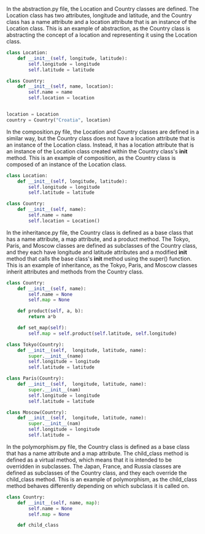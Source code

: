 In the abstraction.py file, the Location and Country classes are defined. The Location class has two attributes, longitude and latitude, and the Country class has a name attribute and a location attribute that is an instance of the Location class. This is an example of abstraction, as the Country class is abstracting the concept of a location and representing it using the Location class.

```py title="abstraction.py" linenums="1"
class Location:
    def __init__(self, longitude, latitude):
        self.longitude = longitude
        self.latitude = latitude

class Country:
    def __init__(self, name, location):
        self.name = name
        self.location = location


location = Location
country = Country("Croatia", location)
```


In the composition.py file, the Location and Country classes are defined in a similar way, but the Country class does not have a location attribute that is an instance of the Location class. Instead, it has a location attribute that is an instance of the Location class created within the Country class's __init__ method. This is an example of composition, as the Country class is composed of an instance of the Location class.
```py title="composition.py" linenums="1"
class Location:
    def __init__(self, longitude, latitude):
        self.longitude = longitude
        self.latitude = latitude

class Country:
    def __init__(self, name):
        self.name = name
        self.location = Location()
```

In the inheritance.py file, the Country class is defined as a base class that has a name attribute, a map attribute, and a product method. The Tokyo, Paris, and Moscow classes are defined as subclasses of the Country class, and they each have longitude and latitude attributes and a modified __init__ method that calls the base class's __init__ method using the super() function. This is an example of inheritance, as the Tokyo, Paris, and Moscow classes inherit attributes and methods from the Country class.


```py title="inheritance.py" linenums="1"
class Country:
    def __init__(self, name):
        self.name = None
        self.map = None

    def product(self, a, b):
        return a*b

    def set_map(self):
        self.map = self.product(self.latitude, self.longitude)

class Tokyo(Country):
    def __init__(self,  longitude, latitude, name):
        super.__init__(name)
        self.longitude = longitude
        self.latitude = latitude

class Paris(Country):
    def __init__(self,  longitude, latitude, name):
        super.__init__(nam)
        self.longitude = longitude
        self.latitude = latitude     

class Moscow(Country):
    def __init__(self,  longitude, latitude, name):
        super.__init__(nam)
        self.longitude = longitude
        self.latitude = 
```

In the polymorphism.py file, the Country class is defined as a base class that has a name attribute and a map attribute. The child_class method is defined as a virtual method, which means that it is intended to be overridden in subclasses. The Japan, France, and Russia classes are defined as subclasses of the Country class, and they each override the child_class method. This is an example of polymorphism, as the child_class method behaves differently depending on which subclass it is called on.

```py title="polymorphism.py" linenums="1"
class Country:
    def __init__(self, name, map):
        self.name = None
        self.map = None

    def child_class
```